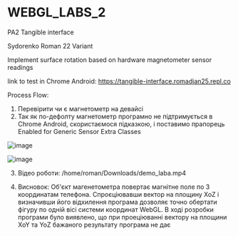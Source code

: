 # WEBGL_LABS_2
PA2 Tangible interface

Sydorenko Roman 22 Variant

Implement surface rotation based on hardware magnetometer sensor readings

link to test in Chrome Android: https://tangible-interface.romadjan25.repl.co

Process Flow:
1. Перевірити чи є магнетометр на девайсі
2. Так як по-дефолту магнетометр програмно не підтримується в Chrome Android, скористаємося підказкою, і поставимо прапорець Enabled for Generic Sensor Extra Classes

![image](https://github.com/romadjan/WEBGL_LABS_2/assets/81487530/e8e11b3a-5c1c-4a94-8082-76fcaa9cf444)

![image](https://github.com/romadjan/WEBGL_LABS_2/assets/81487530/fc92247c-ec9a-4d2c-b6db-c2dc168e3657)

3. Відео роботи:
/home/roman/Downloads/demo_laba.mp4

4. Висновок: Об'єкт магенетометра повертає магнітне поле по 3 координатам телефона. Спроєціювавши вектор на площину XoZ і визначивши його відхилення програма дозволяє точно обертати фігуру по одній вісі системи координат WebGL. В ході розробки програми було виявлено, що при проеціюванні вектору на площини XoY та YoZ бажаного результату програма не дає
